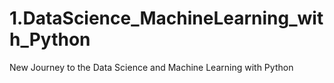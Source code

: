 # 1.DataScience_MachineLearning_with_Python
New Journey to the Data Science and Machine Learning with Python
